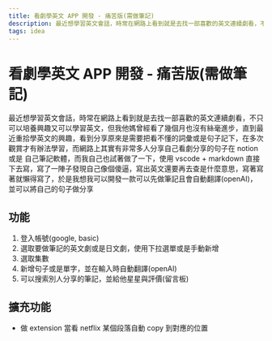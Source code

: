 ```yaml
---
title: 看劇學英文 APP 開發 - 痛苦版(需做筆記)
description: 最近想學習英文會話，時常在網路上看到就是去找一部喜歡的英文連續劇看，不只可以培養興趣又可以學習英文，但我他媽曾經看了幾個月也沒有絲毫進步，直到最近重拾學英文的興趣，看到分享原來是需要把看不懂的詞彙或是句子記下，在多次觀賞才有辦法學習，而網路上其實有非常多人分享自己看劇分享的句子在 notion 或是 自己筆記軟體，而我自己也試著做了一下，使用 vscode + markdown 直接下去寫，寫了一陣子發現自己像個傻逼，寫出英文還要再去查是什麼意思，寫著寫著就懶得寫了，於是我想我可以開發一款可以先做筆記且會自動翻譯(openAI)，並可以將自己的句子做分享
tags: idea
---
```


# 看劇學英文 APP 開發 - 痛苦版(需做筆記)
最近想學習英文會話，時常在網路上看到就是去找一部喜歡的英文連續劇看，不只可以培養興趣又可以學習英文，但我他媽曾經看了幾個月也沒有絲毫進步，直到最近重拾學英文的興趣，看到分享原來是需要把看不懂的詞彙或是句子記下，在多次觀賞才有辦法學習，而網路上其實有非常多人分享自己看劇分享的句子在 notion 或是 自己筆記軟體，而我自己也試著做了一下，使用 vscode + markdown 直接下去寫，寫了一陣子發現自己像個傻逼，寫出英文還要再去查是什麼意思，寫著寫著就懶得寫了，於是我想我可以開發一款可以先做筆記且會自動翻譯(openAI)，並可以將自己的句子做分享

## 功能
1. 登入帳號(google, basic)
2. 選取要做筆記的英文劇或是日文劇，使用下拉選單或是手動新增
3. 選取集數
4. 新增句子或是單字，並在輸入時自動翻譯(openAI)
5. 可以搜索別人分享的筆記，並給他星星與評價(留言板)

## 擴充功能
* 做 extension 當看 netflix 某個段落自動 copy 到對應的位置